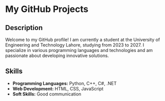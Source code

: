 # My GitHub Projects

## Description
Welcome to my GitHub profile! I am currently a student at the University of Engineering and Technology Lahore, studying from 2023 to 2027. I specialize in various programming languages and technologies and am passionate about developing innovative solutions.

## Skills
- **Programming Languages:** Python, C++, C#, .NET
- **Web Development:** HTML, CSS, JavaScript
- **Soft Skills:** Good communication
